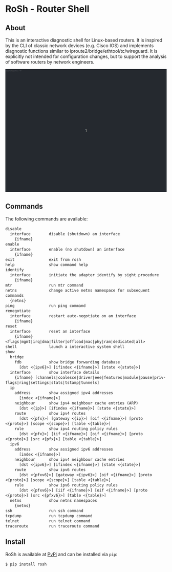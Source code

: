 # RoSh - Router Shell

## About

This is an interactive diagnostic shell for Linux-based routers. It is inspired by the CLI of classic network devices (e.g. Cisco IOS) and implements diagnostic functions similar to iproute2/bridge/ethtool/tc/wireguard. It is explicitly not intended for configuration changes, but to support the analysis of software routers by network engineers.

![RoSh demo](doc/demo.gif)


## Commands

The following commands are available:

```
disable
  interface        disable (shutdown) an interface
    {ifname}
enable
  interface        enable (no shutdown) an interface
    {ifname}
exit               exit from rosh
help               show command help
identify
  interface        initiate the adapter identify by sight procedure
    {ifname}
mtr                run mtr command
netns              change active netns namespace for subsequent commands
  {netns}
ping               run ping command
renegotiate
  interface        restart auto-negotiate on an interface
    {ifname}
reset
  interface        reset an interface
    {ifname} <flags|mgmt|irq|dma|filter|offload|mac|phy|ram|dedicated|all>
shell              launch a interactive system shell
show
  bridge
    fdb            show bridge forwarding database
      [dst <{ipv6}>] [ifindex <{ifname}>] [state <{state}>]
  interface        show interface details
    {ifname} [channels|coalesce|driver|eee|features|module|pause|priv-flags|ring|settings|stats|tstamp|tunnels]
  ip
    address        show assigned ipv4 addresses
      [index <{ifname}>]
    neighbour      show ipv4 neighbour cache entries (ARP)
      [dst <{ip}>] [ifindex <{ifname}>] [state <{state}>]
    route          show ipv4 routes
      [dst <{pfx}>] [gateway <{ip}>] [oif <{ifname}>] [proto <{proto}>] [scope <{scope}>] [table <{table}>]
    rule           show ipv4 routing policy rules
      [dst <{pfx}>] [iif <{ifname}>] [oif <{ifname}>] [proto <{proto}>] [src <{pfx}>] [table <{table}>]
  ipv6
    address        show assigned ipv6 addresses
      [index <{ifname}>]
    neighbour      show ipv4 neighbour cache entries
      [dst <{ipv6}>] [ifindex <{ifname}>] [state <{state}>]
    route          show ipv6 routes
      [dst <{pfxv6}>] [gateway <{ipv6}>] [oif <{ifname}>] [proto <{proto}>] [scope <{scope}>] [table <{table}>]
    rule           show ipv6 routing policy rules
      [dst <{pfxv6}>] [iif <{ifname}>] [oif <{ifname}>] [proto <{proto}>] [src <{pfxv6}>] [table <{table}>]
  netns            show netns namespaces
    {netns}
ssh                run ssh command
tcpdump            run tcpdump command
telnet             run telnet command
traceroute         run traceroute command
```

## Install

RoSh is available at [PyPi](https://pypi.org/project/rosh/) and can be installed via `pip`:

```
$ pip install rosh
```
